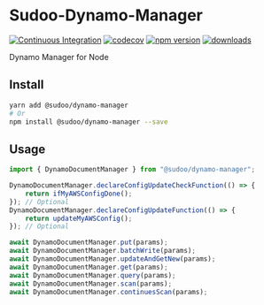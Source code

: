 # Sudoo-Dynamo-Manager

[![Continuous Integration](https://github.com/SudoDotDog/Sudoo-Dynamo-Manager/actions/workflows/ci.yml/badge.svg)](https://github.com/SudoDotDog/Sudoo-Dynamo-Manager/actions/workflows/ci.yml)
[![codecov](https://codecov.io/gh/SudoDotDog/Sudoo-Dynamo-Manager/branch/master/graph/badge.svg)](https://codecov.io/gh/SudoDotDog/Sudoo-Dynamo-Manager)
[![npm version](https://badge.fury.io/js/%40sudoo%2Fdynamo-manager.svg)](https://www.npmjs.com/package/@sudoo/dynamo-manager)
[![downloads](https://img.shields.io/npm/dm/@sudoo/dynamo-manager.svg)](https://www.npmjs.com/package/@sudoo/dynamo-manager)

Dynamo Manager for Node

## Install

```sh
yarn add @sudoo/dynamo-manager
# Or
npm install @sudoo/dynamo-manager --save
```

## Usage

```ts
import { DynamoDocumentManager } from "@sudoo/dynamo-manager";

DynamoDocumentManager.declareConfigUpdateCheckFunction(() => {
    return ifMyAWSConfigDone();
}); // Optional
DynamoDocumentManager.declareConfigUpdateFunction(() => {
    return updateMyAWSConfig();
}); // Optional

await DynamoDocumentManager.put(params);
await DynamoDocumentManager.batchWrite(params);
await DynamoDocumentManager.updateAndGetNew(params);
await DynamoDocumentManager.get(params);
await DynamoDocumentManager.query(params);
await DynamoDocumentManager.scan(params);
await DynamoDocumentManager.continuesScan(params);
```
